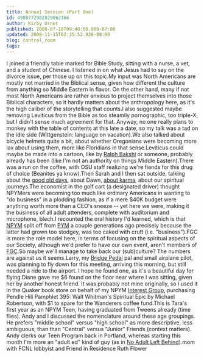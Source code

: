 ```yaml
---
title: Annual Session (Part One)
id: 4908772982829062166
author: Kirby Urner
published: 2008-07-18T09:40:00.000-07:00
updated: 2008-11-15T02:35:52.936-08:00
blog: control_room
tags: 
---
```


I joined a friendly table marked for Bible Study, sitting with a nurse, a vet, and a student of Chinese.  I listened in on what Jesus had to say on the divorce issue, per those up on this topic.My input was North Americans are mostly not married in the Biblical sense, given how different the culture from anything so Middle Eastern in flavor.  On the other hand, many if not most North Americans are rather anxious to project themselves into those Biblical characters, so it hardly matters about the anthropology here, as it's the high caliber of the storytelling that counts.I also suggested maybe removing Leviticus from the Bible as too steamily pornographic, too triple-X, but I didn't sense much agreement for that.  Anyway, no one really plans to monkey with the table of contents at this late a date, so my talk was a tad on the idle side (Wittgenstein:  language on vacation).We also talked about bicycle helmets quite a bit, about whether Oregonians were becoming more lax about using them, more like Floridians in that sense.Leviticus could maybe be made into a cartoon, like by [Ralph Bakshi](http://controlroom.blogspot.com/2006/10/american-pop-movie-review.html) or someone, probably already has been (like I'm not an authority on things Middle Eastern).There was a run on the coffee, with OSU staff realizing we're fiends for this drug of choice (Beanites ya know).Then Sarah and I then sat outside, talking about the [good old days](http://worldgame.blogspot.com/2006/09/more-about-quakers.html), about Dawn, [about karma](http://worldgame.blogspot.com/2005/04/bumper-sticker.html), about our spiritual journeys.The economist in the golf cart (a designated driver) thought NPYMers were becoming too much like ordinary Americans in wanting to "do business" in a plodding fashion, as if a mere $40K budget were anything worth more than a CEO's sneeze -- yet here we were, making it the business of all adult attenders, complete with auditorium and microphone, blech.I recounted the oral history I'd learned, which is that [NPYM](http://www.npym.org/) split off from [PYM](http://www.pacificyearlymeeting.org/) a couple generations ago precisely because the latter had grown too stodgey, was too caked with cruft (i.e. "business").FGC is more the role model here, in terms of focusing on the spiritual aspects of our Society, although we'd prefer to have our own event, aren't members of [FGC](http://www.fgcquaker.org/).So maybe we'll manage to take back our (sub)culture? The numbers are against us it seems.Larry, my [Bridge Pedal](http://worldgame.blogspot.com/2005/08/bridge-pedal-in-rear-view-mirror.html) pal and small airplane pilot, was planning to fly down for this meeting, arriving this morning, but still needed a ride to the airport.  I hope he found one, as it's a beautiful day for flying.Diane gave me $6 found on the floor near where I was sitting, given her by another honest friend.  It was probably not mine originally, so I used it in the Quaker book store on behalf of my NPYM [Interest Group](http://worldgame.blogspot.com/2008/06/literary-investigation.html), purchasing Pendle Hill Pamphlet 395:  Walt Whitman's Spiritual Epic by Michael Robertson, with $1 to spare for the Wanderers coffee fund.This is Tara's first year as an NPYM Teen, having graduated from Tweens already (time flies).  Andy and I discussed the nomenclature around these age groupings.  He prefers "middle school" versus "high school" as more descriptive, less ambiguous, than than "Central" versus "Junior" Friends (context matters).  Andy clerks our Teen Program back in Portland, whereas starting this month I'm more an "adult ed" kind of guy (as in [No Adult Left Behind](http://mathforum.org/kb/thread.jspa?forumID=206&threadID=1394506&messageID=5669653#5669653)).[](https://blogger.googleusercontent.com/img/b/R29vZ2xl/AVvXsEjo4k09bOFOSk4cfkNJSsczShIB5I_9BJeYkwC5Z7knfdMfNcrbdg9jBhda6_vFv-KMydp2qtIhByPGWjNT8h0svbNTKNRdRhKTw-skWHFJvNDdXX1iAT2V1vrwuBpSKZfq6Cky/s1600-h/p7190041.jpg)mom with FCNL lobbyist and Friend in Residence Ruth Flower
